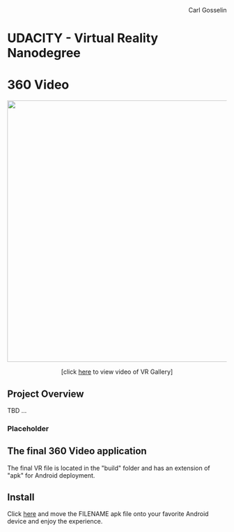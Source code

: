 <p align="right">
Carl Gosselin
</p>

# UDACITY - Virtual Reality Nanodegree

# 360 Video

<p align="center">
<img src="/pics/dancingbear.png" width="600">
</p>
<p align="center">
[click <a target="_new" href="https://youtu.be/8mJ6CCGBZAk?t=4s">here</a> to view video of VR Gallery]
</p>


## Project Overview

TBD ...



### Placeholder

## The final 360 Video application

The final VR file is located in the "build" folder and has an extension of "apk" for Android deployment.

## Install

Click <a href="https://github.com/carldgosselin/virtual_reality/blob/master/Project-5-VR-Gallery/build">here</a> and move the FILENAME apk file onto your favorite Android device and enjoy the experience.


